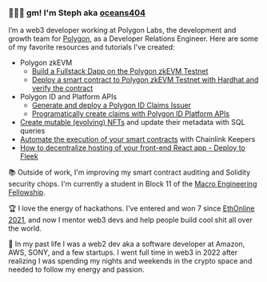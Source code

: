 ### 👩🏻‍💻 gm! I'm Steph aka [oceans404](https://twitter.com/0ceans404)

I’m a web3 developer working at Polygon Labs, the development and growth team for [Polygon](https://beta.polygon.technology/), as a Developer Relations Engineer. Here are some of my favorite resources and tutorials I've created:
  - Polygon zkEVM  
     - [Build a Fullstack Dapp on the Polygon zkEVM Testnet](https://github.com/oceans404/fullstack-zkevm)
     - [Deploy a smart contract to Polygon zkEVM Testnet with Hardhat and verify the contract](https://github.com/oceans404/zkevm-hardhat-demo)
  -  Polygon ID and Platform APIs
     - [Generate and deploy a Polygon ID Claims Issuer](https://github.com/oceans404/generate-frontend-polygon-id-issuer) 
     - [Programatically create claims with Polygon ID Platform APIs](https://github.com/oceans404/node-polygon-id-platform-apis)
  -  [Create mutable (evolving) NFTs](https://github.com/oceans404/mutable-nfts-tableland-polygon) and update their metadata with SQL queries
  -  [Automate the execution of your smart contracts](https://github.com/oceans404/keepers-contracts) with Chainlink Keepers
  -  [How to decentralize hosting of your front-end React app - Deploy to Fleek](https://github.com/oceans404/fullstack-sockets-demo#deploy-your-frontend)

📚 Outside of work, I'm improving my smart contract auditing and Solidity security chops. I'm currently a student in Block 11 of the [Macro Engineering Fellowship](https://0xmacro.com/engineering-fellowship).

🏆 I love the energy of hackathons. I've entered and won 7 since [EthOnline 2021](https://youtu.be/xJiABLuD06g?t=1463), and now I mentor web3 devs and help people build cool shit all over the world.

👻 In my past life I was a web2 dev aka a software developer at Amazon, AWS, SONY, and a few startups. I went full time in web3 in 2022 after realizing I was spending my nights and weekends in the crypto space and needed to follow my energy and passion.
